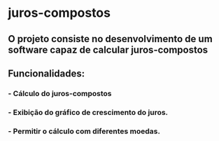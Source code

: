 # juros-compostos
## O projeto consiste no desenvolvimento de um software capaz de calcular juros-compostos
## Funcionalidades: 
### - Cálculo do juros-compostos
### - Exibição do gráfico de crescimento do juros.
### - Permitir o cálculo com diferentes moedas.
